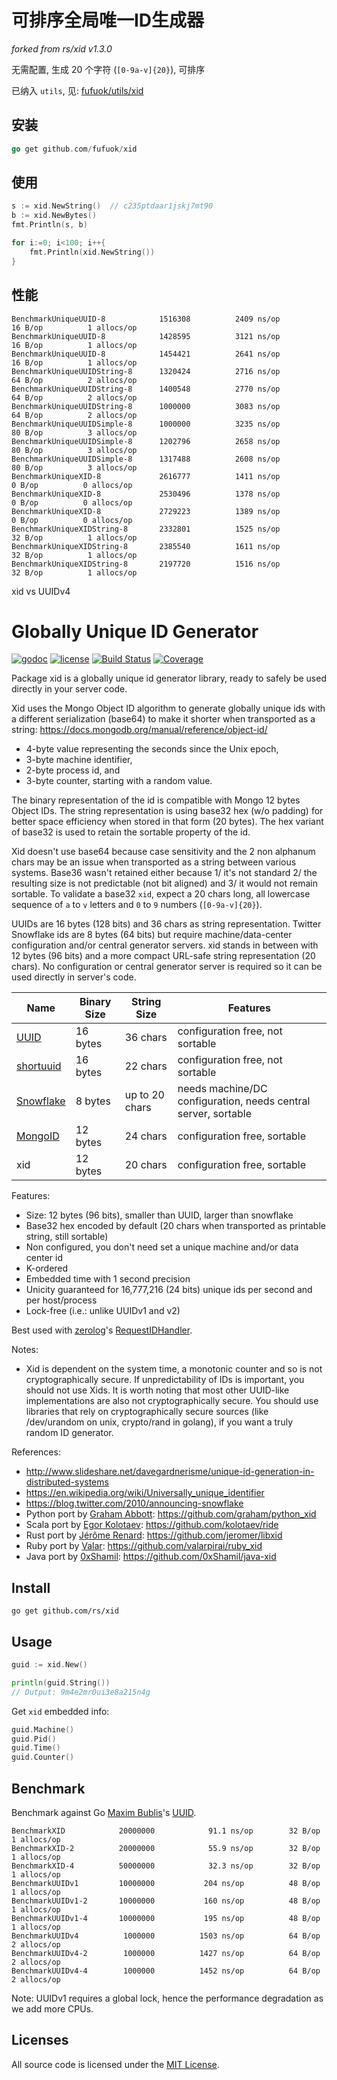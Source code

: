# 可排序全局唯一ID生成器

*forked from rs/xid v1.3.0*

无需配置, 生成 20 个字符 (`[0-9a-v]{20}`), 可排序

已纳入 `utils`, 见: [fufuok/utils/xid](http://github.com/fufuok/utils)

## 安装

```go
go get github.com/fufuok/xid
```

## 使用

```go
s := xid.NewString()  // c235ptdaar1jskj7mt90
b := xid.NewBytes()
fmt.Println(s, b)

for i:=0; i<100; i++{
    fmt.Println(xid.NewString())
}
```

## 性能

```
BenchmarkUniqueUUID-8         	 1516308	      2409 ns/op	      16 B/op	       1 allocs/op
BenchmarkUniqueUUID-8         	 1428595	      3121 ns/op	      16 B/op	       1 allocs/op
BenchmarkUniqueUUID-8         	 1454421	      2641 ns/op	      16 B/op	       1 allocs/op
BenchmarkUniqueUUIDString-8   	 1320424	      2716 ns/op	      64 B/op	       2 allocs/op
BenchmarkUniqueUUIDString-8   	 1400548	      2770 ns/op	      64 B/op	       2 allocs/op
BenchmarkUniqueUUIDString-8   	 1000000	      3083 ns/op	      64 B/op	       2 allocs/op
BenchmarkUniqueUUIDSimple-8   	 1000000	      3235 ns/op	      80 B/op	       3 allocs/op
BenchmarkUniqueUUIDSimple-8   	 1202796	      2658 ns/op	      80 B/op	       3 allocs/op
BenchmarkUniqueUUIDSimple-8   	 1317488	      2608 ns/op	      80 B/op	       3 allocs/op
BenchmarkUniqueXID-8          	 2616777	      1411 ns/op	       0 B/op	       0 allocs/op
BenchmarkUniqueXID-8          	 2530496	      1378 ns/op	       0 B/op	       0 allocs/op
BenchmarkUniqueXID-8          	 2729223	      1389 ns/op	       0 B/op	       0 allocs/op
BenchmarkUniqueXIDString-8    	 2332801	      1525 ns/op	      32 B/op	       1 allocs/op
BenchmarkUniqueXIDString-8    	 2385540	      1611 ns/op	      32 B/op	       1 allocs/op
BenchmarkUniqueXIDString-8    	 2197720	      1516 ns/op	      32 B/op	       1 allocs/op
```

xid vs UUIDv4

# Globally Unique ID Generator

[![godoc](http://img.shields.io/badge/godoc-reference-blue.svg?style=flat)](https://godoc.org/github.com/rs/xid) [![license](http://img.shields.io/badge/license-MIT-red.svg?style=flat)](https://raw.githubusercontent.com/rs/xid/master/LICENSE) [![Build Status](https://travis-ci.org/rs/xid.svg?branch=master)](https://travis-ci.org/rs/xid) [![Coverage](http://gocover.io/_badge/github.com/rs/xid)](http://gocover.io/github.com/rs/xid)

Package xid is a globally unique id generator library, ready to safely be used directly in your server code.

Xid uses the Mongo Object ID algorithm to generate globally unique ids with a different serialization (base64) to make it shorter when transported as a string:
https://docs.mongodb.org/manual/reference/object-id/

- 4-byte value representing the seconds since the Unix epoch,
- 3-byte machine identifier,
- 2-byte process id, and
- 3-byte counter, starting with a random value.

The binary representation of the id is compatible with Mongo 12 bytes Object IDs.
The string representation is using base32 hex (w/o padding) for better space efficiency
when stored in that form (20 bytes). The hex variant of base32 is used to retain the
sortable property of the id.

Xid doesn't use base64 because case sensitivity and the 2 non alphanum chars may be an
issue when transported as a string between various systems. Base36 wasn't retained either
because 1/ it's not standard 2/ the resulting size is not predictable (not bit aligned)
and 3/ it would not remain sortable. To validate a base32 `xid`, expect a 20 chars long,
all lowercase sequence of `a` to `v` letters and `0` to `9` numbers (`[0-9a-v]{20}`).

UUIDs are 16 bytes (128 bits) and 36 chars as string representation. Twitter Snowflake
ids are 8 bytes (64 bits) but require machine/data-center configuration and/or central
generator servers. xid stands in between with 12 bytes (96 bits) and a more compact
URL-safe string representation (20 chars). No configuration or central generator server
is required so it can be used directly in server's code.

| Name        | Binary Size | String Size    | Features
|-------------|-------------|----------------|----------------
| [UUID]      | 16 bytes    | 36 chars       | configuration free, not sortable
| [shortuuid] | 16 bytes    | 22 chars       | configuration free, not sortable
| [Snowflake] | 8 bytes     | up to 20 chars | needs machine/DC configuration, needs central server, sortable
| [MongoID]   | 12 bytes    | 24 chars       | configuration free, sortable
| xid         | 12 bytes    | 20 chars       | configuration free, sortable

[UUID]: https://en.wikipedia.org/wiki/Universally_unique_identifier
[shortuuid]: https://github.com/stochastic-technologies/shortuuid
[Snowflake]: https://blog.twitter.com/2010/announcing-snowflake
[MongoID]: https://docs.mongodb.org/manual/reference/object-id/

Features:

- Size: 12 bytes (96 bits), smaller than UUID, larger than snowflake
- Base32 hex encoded by default (20 chars when transported as printable string, still sortable)
- Non configured, you don't need set a unique machine and/or data center id
- K-ordered
- Embedded time with 1 second precision
- Unicity guaranteed for 16,777,216 (24 bits) unique ids per second and per host/process
- Lock-free (i.e.: unlike UUIDv1 and v2)

Best used with [zerolog](https://github.com/rs/zerolog)'s
[RequestIDHandler](https://godoc.org/github.com/rs/zerolog/hlog#RequestIDHandler).

Notes:

- Xid is dependent on the system time, a monotonic counter and so is not cryptographically secure. If unpredictability of IDs is important, you should not use Xids. It is worth noting that most other UUID-like implementations are also not cryptographically secure. You should use libraries that rely on cryptographically secure sources (like /dev/urandom on unix, crypto/rand in golang), if you want a truly random ID generator.

References:

- http://www.slideshare.net/davegardnerisme/unique-id-generation-in-distributed-systems
- https://en.wikipedia.org/wiki/Universally_unique_identifier
- https://blog.twitter.com/2010/announcing-snowflake
- Python port by [Graham Abbott](https://github.com/graham): https://github.com/graham/python_xid
- Scala port by [Egor Kolotaev](https://github.com/kolotaev): https://github.com/kolotaev/ride
- Rust port by [Jérôme Renard](https://github.com/jeromer/): https://github.com/jeromer/libxid
- Ruby port by [Valar](https://github.com/valarpirai/): https://github.com/valarpirai/ruby_xid
- Java port by [0xShamil](https://github.com/0xShamil/): https://github.com/0xShamil/java-xid

## Install

    go get github.com/rs/xid

## Usage

```go
guid := xid.New()

println(guid.String())
// Output: 9m4e2mr0ui3e8a215n4g
```

Get `xid` embedded info:

```go
guid.Machine()
guid.Pid()
guid.Time()
guid.Counter()
```

## Benchmark

Benchmark against Go [Maxim Bublis](https://github.com/satori)'s [UUID](https://github.com/satori/go.uuid).

```
BenchmarkXID        	20000000	        91.1 ns/op	      32 B/op	       1 allocs/op
BenchmarkXID-2      	20000000	        55.9 ns/op	      32 B/op	       1 allocs/op
BenchmarkXID-4      	50000000	        32.3 ns/op	      32 B/op	       1 allocs/op
BenchmarkUUIDv1     	10000000	       204 ns/op	      48 B/op	       1 allocs/op
BenchmarkUUIDv1-2   	10000000	       160 ns/op	      48 B/op	       1 allocs/op
BenchmarkUUIDv1-4   	10000000	       195 ns/op	      48 B/op	       1 allocs/op
BenchmarkUUIDv4     	 1000000	      1503 ns/op	      64 B/op	       2 allocs/op
BenchmarkUUIDv4-2   	 1000000	      1427 ns/op	      64 B/op	       2 allocs/op
BenchmarkUUIDv4-4   	 1000000	      1452 ns/op	      64 B/op	       2 allocs/op
```

Note: UUIDv1 requires a global lock, hence the performance degradation as we add more CPUs.

## Licenses

All source code is licensed under the [MIT License](https://raw.github.com/rs/xid/master/LICENSE).
